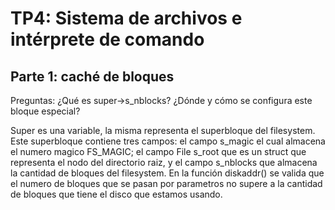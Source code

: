 # TP4: Sistema de archivos e intérprete de comando

## Parte 1: caché de bloques

Preguntas: ¿Qué es super->s_nblocks? ¿Dónde y cómo se configura este bloque especial?

Super es una variable, la misma representa el superbloque del filesystem. Este superbloque contiene tres campos: el campo s_magic el cual almacena el numero magico FS_MAGIC; el campo File s_root que es un struct que representa el nodo del directorio raiz, y el campo s_nblocks que almacena la cantidad de bloques del filesystem.
En la función diskaddr() se valida que el numero de bloques que se pasan por parametros no supere a la cantidad de bloques que tiene el disco que estamos usando.


